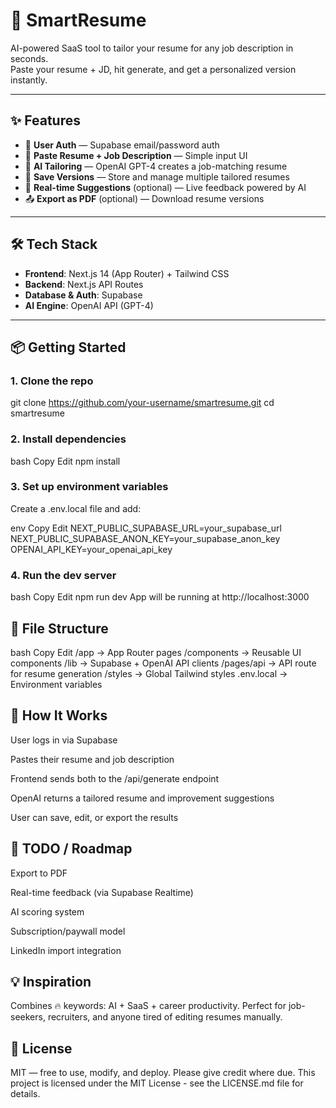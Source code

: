 # 🚀 SmartResume

AI-powered SaaS tool to tailor your resume for any job description in seconds.  
Paste your resume + JD, hit generate, and get a personalized version instantly.

---

## ✨ Features

- 🔐 **User Auth** — Supabase email/password auth
- 📄 **Paste Resume + Job Description** — Simple input UI
- 🤖 **AI Tailoring** — OpenAI GPT-4 creates a job-matching resume
- 💾 **Save Versions** — Store and manage multiple tailored resumes
- 🧠 **Real-time Suggestions** (optional) — Live feedback powered by AI
- 📤 **Export as PDF** (optional) — Download resume versions

---

## 🛠 Tech Stack

- **Frontend**: Next.js 14 (App Router) + Tailwind CSS
- **Backend**: Next.js API Routes
- **Database & Auth**: Supabase
- **AI Engine**: OpenAI API (GPT-4)

---

## 📦 Getting Started

### 1. Clone the repo

git clone https://github.com/your-username/smartresume.git
cd smartresume

### 2. Install dependencies

bash
Copy
Edit
npm install

### 3. Set up environment variables

Create a .env.local file and add:

env
Copy
Edit
NEXT_PUBLIC_SUPABASE_URL=your_supabase_url
NEXT_PUBLIC_SUPABASE_ANON_KEY=your_supabase_anon_key
OPENAI_API_KEY=your_openai_api_key

### 4. Run the dev server

bash
Copy
Edit
npm run dev
App will be running at http://localhost:3000

## 📁 File Structure

bash
Copy
Edit
/app → App Router pages
/components → Reusable UI components
/lib → Supabase + OpenAI API clients
/pages/api → API route for resume generation
/styles → Global Tailwind styles
.env.local → Environment variables

## 🧠 How It Works

User logs in via Supabase

Pastes their resume and job description

Frontend sends both to the /api/generate endpoint

OpenAI returns a tailored resume and improvement suggestions

User can save, edit, or export the results

## 📌 TODO / Roadmap

Export to PDF

Real-time feedback (via Supabase Realtime)

AI scoring system

Subscription/paywall model

LinkedIn import integration

## 💡 Inspiration

Combines 🔥 keywords: AI + SaaS + career productivity.
Perfect for job-seekers, recruiters, and anyone tired of editing resumes manually.

## 📜 License

MIT — free to use, modify, and deploy. Please give credit where due. This project is licensed under the MIT License - see the LICENSE.md file for details.
